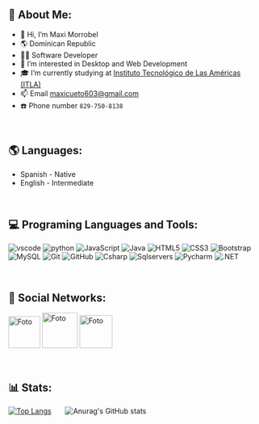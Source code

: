 ## :bust_in_silhouette: About Me:  

- 👋 Hi, I’m Maxi Morrobel
- 🌎 Dominican Republic
- 🧑‍💻 Software Developer
- 👀 I’m interested in Desktop and Web Development
- 🎓 I’m currently studying at [Instituto Tecnológico de Las Américas (ITLA)](https://itla.edu.do/)
- 📫 Email <a href="mailto:maxicueto603@gmail.com">maxicueto603@gmail.com</a>
- ☎️ Phone number `829-750-8138` 

&nbsp;
## :earth_americas: Languages:   

- Spanish  - Native
-  English - Intermediate

&nbsp;

## :computer: Programing Languages and Tools:   

![vscode](https://img.shields.io/badge/-Vscode-blue?style=flat-square&logo=visualstudiocode)
![python](https://img.shields.io/badge/-Python-white?style=flat-square&logo=python)
![JavaScript](https://img.shields.io/badge/-JavaScript-black?style=flat-square&logo=javascript)
![Java](https://img.shields.io/badge/-java-E34A86?style=flat-square&logo=java)
![HTML5](https://img.shields.io/badge/-HTML5-E34F26?style=flat-square&logo=html5&logoColor=white)
![CSS3](https://img.shields.io/badge/-CSS3-1572B6?style=flat-square&logo=css3)
![Bootstrap](https://img.shields.io/badge/-Bootstrap-563D7C?style=flat-square&logo=bootstrap)
![MySQL](https://img.shields.io/badge/-MySQL-black?style=flat-square&logo=mysql)
![Git](https://img.shields.io/badge/-Git-black?style=flat-square&logo=git)
![GitHub](https://img.shields.io/badge/-GitHub-181717?style=flat-square&logo=github)
![Csharp](https://img.shields.io/badge/-Csharp-black?style=flat-square&logo=Csharp)
![Sqlservers](https://img.shields.io/badge/-Sqlservers-red?style=flat-square&logo=Sqlservers)
![Pycharm](https://img.shields.io/badge/-Pycharm-black?style=flat-square&logo=Pycharm)
![.NET](https://img.shields.io/badge/-.NET-purple?style=flat-square&logo=.NET)

&nbsp;

## :iphone: Social Networks:

<a id="telegram" target="_blank" href="https://t.me/maximorrobel"><img width='63px' src="https://logos-world.net/wp-content/uploads/2021/03/Telegram-Logo.png" alt="Foto"></a> <a id="whatsapp" href="https://wa.me/+18297508138"><img width='70px' src="https://logos-world.net/wp-content/uploads/2020/05/WhatsApp-Logo.png" alt="Foto"></a> <a id="whatsapp" href="https://www.instagram.com/_chococrema/"><img width='65px' src="https://logos-world.net/wp-content/uploads/2020/06/Instagram-Logo-700x394.png" alt="Foto"></a>

&nbsp;

## :bar_chart: Stats:

[![Top Langs](https://github-readme-stats.vercel.app/api/top-langs/?username=mxmrrbl&langs_count=8)](https://github.com/anuraghazra/github-readme-stats) &nbsp; &nbsp; &nbsp; ![Anurag's GitHub stats](https://github-readme-stats.vercel.app/api?username=mxmrrbl&show_icons=true&theme=default)

